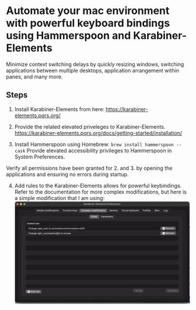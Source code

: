# Automate your mac environment with powerful keyboard bindings using Hammerspoon and Karabiner-Elements

Minimize context switching delays by quickly resizing windows, switching applications between multiple desktops, application arrangement within panes, and many more.


## Steps

1. Install Karabiner-Elements from here:
https://karabiner-elements.pqrs.org/

2. Provide the related elevated priveleges to Karabiner-Elements.
https://karabiner-elements.pqrs.org/docs/getting-started/installation/


3. Install Hammerspoon using Homebrew: `brew install hammerspoon --cask`
Provide elevated accessibility privileges to Hammerspoon in System Preferences.

Verify all permissions have been granted for 2. and 3. by opening the applications and ensuring no errors during startup.

4. Add rules to the 
Karabiner-Elements allows for powerful keybindings. Refer to the documentation for more complex modifications, but here is a simple modification that I am using:
![Karabiner-Elements modification](https://github.com/sarojkandel12/automate-macOS/blob/main/karabiner.png?raw=true)
